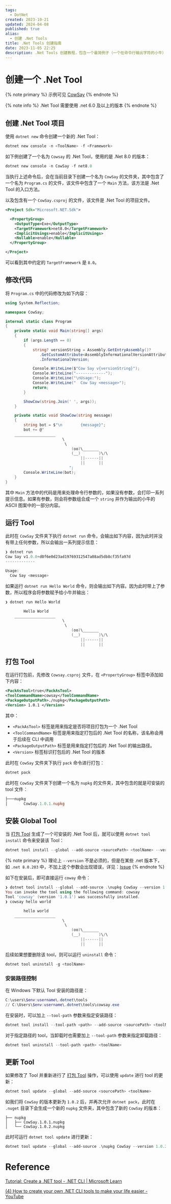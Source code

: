 ```yaml
---
tags:
  - DotNet
created: 2023-10-21
updated: 2024-04-08
published: true
alias:
  - 创建 .Net Tools
title: .Net Tools 创建指南
date: 2023-11-05 22:25
description: .Net Tools 创建教程，包含一个最简例子（一个在命令行输出字符的小牛）演示如何将编写的命令行程序生成为可全局运行的工具
---
```


# 创建一个 .Net Tool

{% note primary %}
示例可见 [CowSay](https://github.com/xuejiaW/.Net-Samples/tree/main/CowSay)
{% endnote %}

{% note info %}
.Net Tool 需要使用 .net 6.0 及以上的版本
{% endnote %}

## 创建 .Net Tool 项目

使用 `dotnet new` 命令创建一个新的 .Net Tool：

```powershell
dotnet new console -n <ToolName> -f <Framework>
```

如下例创建了一个名为 `Cowsay` 的 .Net Tool，使用的是 .Net 8.0 的版本：

```powershell
dotnet new console -n CowSay -f net8.0
```

当执行上述命令后，会在当前目录下创建一个名为 `CowSay` 的文件夹，其中包含了一个名为 `Program.cs` 的文件，该文件中包含了一个 `Main` 方法，该方法是 .Net Tool 的入口方法。

以及包含有一个 `CowSay.csproj` 的文件，该文件是 .Net Tool 的项目文件。

```xml
<Project Sdk="Microsoft.NET.Sdk">

  <PropertyGroup>
    <OutputType>Exe</OutputType>
    <TargetFramework>net8.0</TargetFramework>
    <ImplicitUsings>enable</ImplicitUsings>
    <Nullable>enable</Nullable>
  </PropertyGroup>

</Project>
```

可以看到其中约定的 `TargetFramework` 是 `8.0`。

## 修改代码

将 `Program.cs` 中的代码修改为如下内容：

```csharp
using System.Reflection;

namespace CowSay;

internal static class Program
{
    private static void Main(string[] args)
    {
        if (args.Length == 0)
        {
            string? versionString = Assembly.GetEntryAssembly()?
               .GetCustomAttribute<AssemblyInformationalVersionAttribute>()?
               .InformationalVersion;

            Console.WriteLine($"Cow Say v{versionString}");
            Console.WriteLine("-------------");
            Console.WriteLine("\nUsage:");
            Console.WriteLine("  Cow Say <message>");
            return;
        }

        ShowCow(string.Join(' ', args));
    }

    private static void ShowCow(string message)
    {
        string bot = $"\n        {message}";
        bot += @"
    __________________
                         \
                          \
                             (oo)\_______
                             (__)        )\/\
                                 ||------||
                                 ||      ||
                            ";
        Console.WriteLine(bot);
    }
}
```

其中 `Main` 方法中的代码是用来处理命令行参数的，如果没有参数，会打印一系列提示信息。如果有参数，则会将参数组合成一个 `string` 并作为输出的小牛的 ASCII 图案中的一部分内容。

## 运行 Tool

此时在 `CowSay` 文件夹下执行 `dotnet run` 命令，会输出如下内容，因为此时并没有带上任何参数，所以会输出一系列提示信息：

```powershell
❯ dotnet run
Cow Say v1.0.0+d0f6e0d23ad19769312547a08ad5db8cf35fa97d
-------------

Usage:
  Cow Say <message>
```

如果运行 `dotnet run Hello World` 命令，则会输出如下内容。因为此时带上了参数，所以程序会将参数赋予给小牛并输出：

```powershell
❯ dotnet run Hello World

        Hello World
    __________________
                         \
                          \
                             (oo)\_______
                             (__)        )\/\
                                 ||------||
                                 ||      ||
```

## 打包 Tool

在运行打包前，先修改 `Cowsay.csproj` 文件，在 `<PropertyGroup>` 标签中添加如下内容：

```xml
<PackAsTool>true</PackAsTool>
<ToolCommandName>cowsay</ToolCommandName>
<PackageOutputPath>./nupkg</PackageOutputPath>
<Version> 1.0.1 </Version>
```

其中：

-   `<PackAsTool>` 标签是用来指定是否将项目打包为一个 .Net Tool
-   `<ToolCommandName>` 标签是用来指定打包后的 .Net Tool 的名称，该名称会用于后续在 CLI 中调用
-   `<PackageOutputPath>` 标签是用来指定打包后的 .Net Tool 的输出路径。
-   `<Version>` 标签标识打包后的 .Net Tool 的版本

此时在 `CowSay` 文件夹下执行 `pack` 命令进行打包：

```powershell
dotnet pack
```

此时在 `CowSay` 文件夹下创建一个名为 `nupkg` 的文件夹，其中包含的就是可安装的 tool 文件：

```powershell
├───nupkg
│       CowSay.1.0.1.nupkg
```

## 安装 Global Tool

当 [打包 Tool](/create_.net_tools/#打包-tool) 生成了一个可安装的 .Net Tool 后，就可以使用 `dotnet tool install` 命令来安装该 Tool：

```powershell
dotnet tool install --global --add-source <sourcePath> <toolName> --version <version>
```

{% note primary %}
理论上 `--version` 不是必须的，但是在某些 .net 版本下，如 `.net 8.0.203` 中，不加上这个参数会出现错误，详见：[Issue](https://github.com/dotnet/sdk/issues/40039)
{% endnote %}

如下在安装后，即可直接运行 `coway` 命令：

```powershell
❯ dotnet tool install --global --add-source .\nupkg CowSay --version 1.0.1
You can invoke the tool using the following command: cowsay
Tool 'cowsay' (version '1.0.1') was successfully installed.
❯ cowsay hello world

        hello world
    __________________
                         \
                          \
                             (oo)\_______
                             (__)        )\/\
                                 ||------||
                                 ||      ||
```

后续如果想要删除该 tool，则可以运行 `uninstall` 命令：

```powershell
dotnet tool uninstall -g <toolName>
```

### 安装路径控制

在 Windows 下默认 Tool 安装的路径是：

```powershell
C:\users\$env:username\.dotnet\tools
// C:\Users\$env:username\.dotnet\tools\cowsay.exe
```

在安装时，可以加上 `--tool-path` 参数来指定安装路径：

```powershell
dotnet tool install --tool-path <path> --add-source <sourcePath> <toolName> --version <version>
```

对于指定路径的 tool，当卸载时也需要加上 `--tool-path` 参数来指定卸载路径：

```powershell
dotnet tool uninstall --tool-path <path> <toolName>
```

## 更新 Tool

如果修改了 Tool 并重新进行了 [打包 Tool](/create_.net_tools/#打包_Tool) 操作，可以使用 `update` 进行 tool 的更新：

```powershell
dotnet tool update --global --add-source <sourcePath> <toolName>
```

如我们将 `CowSay` 的版本更新为 `1.0.2` 后，并再次允许 `dotnet pack`，此时在 `.nuget` 目录下会生成一个新的 `nupkg` 文件夹，其中包含了新的 `CowSay` 的版本：
```text
├── nupkg
│   ├── CowSay.1.0.1.nupkg
│   └── CowSay.1.0.2.nupkg
```

此时可运行 `dotnet tool update` 进行更新：
```powershell
dotnet tool update --global --add-source .\nupkg CowSay --version 1.0.2
```

# Reference

[Tutorial: Create a .NET tool - .NET CLI | Microsoft Learn](https://learn.microsoft.com/en-us/dotnet/core/tools/global-tools-how-to-create)

[(4) How to create your own .NET CLI tools to make your life easier - YouTube](https://www.youtube.com/watch?v=JNDgcBDZPkU&ab_channel=NickChapsas)

